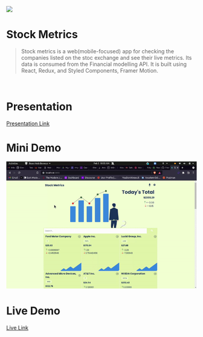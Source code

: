 ![](https://img.shields.io/badge/stock_metrics-green)

# Stock Metrics

> Stock metrics is a web(mobile-focused) app for checking the companies listed on the stoc exchange and see their live metrics. Its data is consumed from the Financial modelling API. It is built using React, Redux, and Styled Components, Framer Motion. 
> 

<br/>

# Presentation
[Presentation Link](https://www.loom.com/share/826b3bcf225b438c9cc1651e917ce8e7)
# Mini Demo 

![](./src/images/demo.gif)

# Live Demo

[Live Link](https://stock-metrics.netlify.app/)

<br/>


